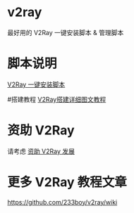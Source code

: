 ﻿# v2ray
最好用的 V2Ray 一键安装脚本 &amp; 管理脚本

# 脚本说明
[V2Ray 一键安装脚本](https://github.com/233boy/v2ray/wiki/V2Ray%E4%B8%80%E9%94%AE%E5%AE%89%E8%A3%85%E8%84%9A%E6%9C%AC)

#搭建教程
[V2Ray搭建详细图文教程](https://github.com/233boy/v2ray/wiki/V2Ray%E6%90%AD%E5%BB%BA%E8%AF%A6%E7%BB%86%E5%9B%BE%E6%96%87%E6%95%99%E7%A8%8B)

# 资助 V2Ray
请考虑 [资助 V2Ray 发展](https://www.v2ray.com/chapter_00/02_donate.html)

# 更多 V2Ray 教程文章
https://github.com/233boy/v2ray/wiki
